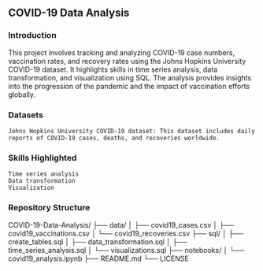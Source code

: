 
## COVID-19 Data Analysis
### Introduction

This project involves tracking and analyzing COVID-19 case numbers, vaccination rates, and recovery rates using the Johns Hopkins University COVID-19 dataset. It highlights skills in time series analysis, data transformation, and visualization using SQL. The analysis provides insights into the progression of the pandemic and the impact of vaccination efforts globally.
### Datasets

    Johns Hopkins University COVID-19 dataset: This dataset includes daily reports of COVID-19 cases, deaths, and recoveries worldwide.

### Skills Highlighted

    Time series analysis
    Data transformation
    Visualization

### Repository Structure

COVID-19-Data-Analysis/
├── data/
│   ├── covid19_cases.csv
│   ├── covid19_vaccinations.csv
│   └── covid19_recoveries.csv
├── sql/
│   ├── create_tables.sql
│   ├── data_transformation.sql
│   ├── time_series_analysis.sql
│   └── visualizations.sql
├── notebooks/
│   └── covid19_analysis.ipynb
├── README.md
└── LICENSE
